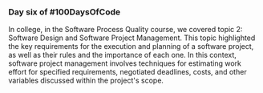 ### Day six of #100DaysOfCode

In college, in the Software Process Quality course, we covered topic 2: Software Design and Software Project Management. This topic highlighted the key requirements for the execution and planning of a software project, as well as their rules and the importance of each one. In this context, software project management involves techniques for estimating work effort for specified requirements, negotiated deadlines, costs, and other variables discussed within the project's scope.

